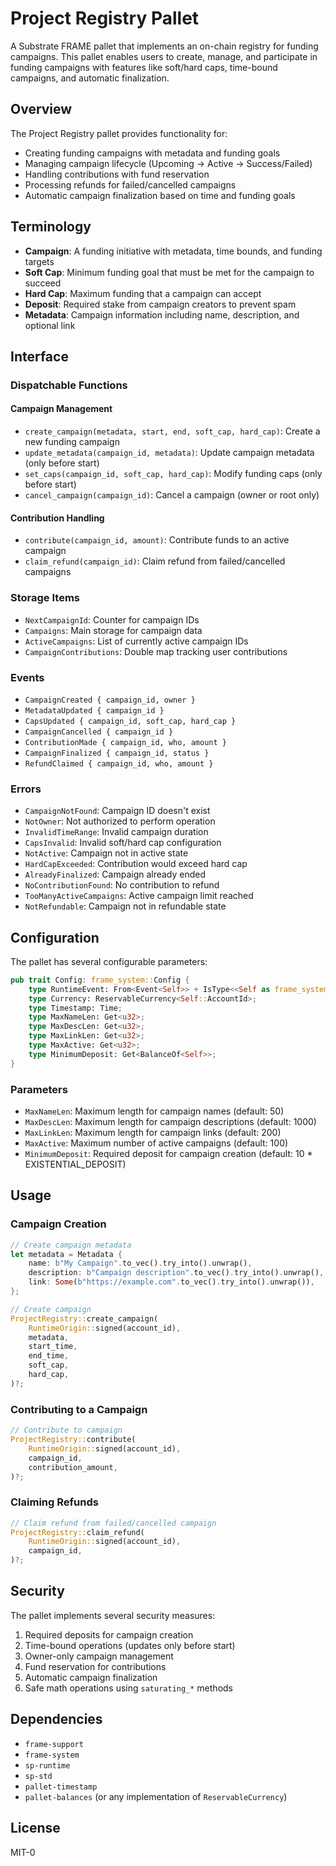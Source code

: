 # Project Registry Pallet

A Substrate FRAME pallet that implements an on-chain registry for funding campaigns. This pallet enables users to create, manage, and participate in funding campaigns with features like soft/hard caps, time-bound campaigns, and automatic finalization.

## Overview

The Project Registry pallet provides functionality for:

- Creating funding campaigns with metadata and funding goals
- Managing campaign lifecycle (Upcoming → Active → Success/Failed)
- Handling contributions with fund reservation
- Processing refunds for failed/cancelled campaigns
- Automatic campaign finalization based on time and funding goals

## Terminology

- **Campaign**: A funding initiative with metadata, time bounds, and funding targets
- **Soft Cap**: Minimum funding goal that must be met for the campaign to succeed
- **Hard Cap**: Maximum funding that a campaign can accept
- **Deposit**: Required stake from campaign creators to prevent spam
- **Metadata**: Campaign information including name, description, and optional link

## Interface

### Dispatchable Functions

#### Campaign Management
- `create_campaign(metadata, start, end, soft_cap, hard_cap)`: Create a new funding campaign
- `update_metadata(campaign_id, metadata)`: Update campaign metadata (only before start)
- `set_caps(campaign_id, soft_cap, hard_cap)`: Modify funding caps (only before start)
- `cancel_campaign(campaign_id)`: Cancel a campaign (owner or root only)

#### Contribution Handling
- `contribute(campaign_id, amount)`: Contribute funds to an active campaign
- `claim_refund(campaign_id)`: Claim refund from failed/cancelled campaigns

### Storage Items

- `NextCampaignId`: Counter for campaign IDs
- `Campaigns`: Main storage for campaign data
- `ActiveCampaigns`: List of currently active campaign IDs
- `CampaignContributions`: Double map tracking user contributions

### Events

- `CampaignCreated { campaign_id, owner }`
- `MetadataUpdated { campaign_id }`
- `CapsUpdated { campaign_id, soft_cap, hard_cap }`
- `CampaignCancelled { campaign_id }`
- `ContributionMade { campaign_id, who, amount }`
- `CampaignFinalized { campaign_id, status }`
- `RefundClaimed { campaign_id, who, amount }`

### Errors

- `CampaignNotFound`: Campaign ID doesn't exist
- `NotOwner`: Not authorized to perform operation
- `InvalidTimeRange`: Invalid campaign duration
- `CapsInvalid`: Invalid soft/hard cap configuration
- `NotActive`: Campaign not in active state
- `HardCapExceeded`: Contribution would exceed hard cap
- `AlreadyFinalized`: Campaign already ended
- `NoContributionFound`: No contribution to refund
- `TooManyActiveCampaigns`: Active campaign limit reached
- `NotRefundable`: Campaign not in refundable state

## Configuration

The pallet has several configurable parameters:

```rust
pub trait Config: frame_system::Config {
    type RuntimeEvent: From<Event<Self>> + IsType<<Self as frame_system::Config>::RuntimeEvent>;
    type Currency: ReservableCurrency<Self::AccountId>;
    type Timestamp: Time;
    type MaxNameLen: Get<u32>;
    type MaxDescLen: Get<u32>;
    type MaxLinkLen: Get<u32>;
    type MaxActive: Get<u32>;
    type MinimumDeposit: Get<BalanceOf<Self>>;
}
```

### Parameters

- `MaxNameLen`: Maximum length for campaign names (default: 50)
- `MaxDescLen`: Maximum length for campaign descriptions (default: 1000)
- `MaxLinkLen`: Maximum length for campaign links (default: 200)
- `MaxActive`: Maximum number of active campaigns (default: 100)
- `MinimumDeposit`: Required deposit for campaign creation (default: 10 * EXISTENTIAL_DEPOSIT)

## Usage

### Campaign Creation

```rust
// Create campaign metadata
let metadata = Metadata {
    name: b"My Campaign".to_vec().try_into().unwrap(),
    description: b"Campaign description".to_vec().try_into().unwrap(),
    link: Some(b"https://example.com".to_vec().try_into().unwrap()),
};

// Create campaign
ProjectRegistry::create_campaign(
    RuntimeOrigin::signed(account_id),
    metadata,
    start_time,
    end_time,
    soft_cap,
    hard_cap,
)?;
```

### Contributing to a Campaign

```rust
// Contribute to campaign
ProjectRegistry::contribute(
    RuntimeOrigin::signed(account_id),
    campaign_id,
    contribution_amount,
)?;
```

### Claiming Refunds

```rust
// Claim refund from failed/cancelled campaign
ProjectRegistry::claim_refund(
    RuntimeOrigin::signed(account_id),
    campaign_id,
)?;
```

## Security

The pallet implements several security measures:

1. Required deposits for campaign creation
2. Time-bound operations (updates only before start)
3. Owner-only campaign management
4. Fund reservation for contributions
5. Automatic campaign finalization
6. Safe math operations using `saturating_*` methods

## Dependencies

- `frame-support`
- `frame-system`
- `sp-runtime`
- `sp-std`
- `pallet-timestamp`
- `pallet-balances` (or any implementation of `ReservableCurrency`)

## License

MIT-0 